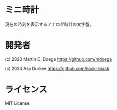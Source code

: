 # ミニ時計
現在の時刻を表示するアナログ時計の文字盤。

# 開発者
(c) 2020 Martin C. Doege
https://github.com/mdoege

(c) 2024 Asa Durkee
https://github.com/hack-shack

# ライセンス
MIT License